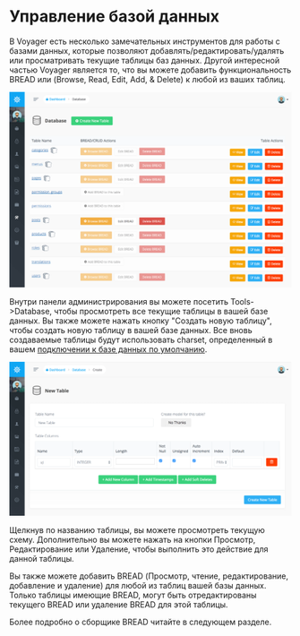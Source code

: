 # Управление базой данных

В Voyager есть несколько замечательных инструментов для работы с базами данных, которые позволяют добавлять/редактировать/удалять или просматривать текущие таблицы баз данных. Другой интересной частью Voyager является то, что вы можете добавить функциональность BREAD или \(Browse, Read, Edit, Add, & Delete\) к любой из ваших таблиц.

![](../.gitbook/assets/database-manager.png)

Внутри панели администрирования вы можете посетить Tools-&gt;Database, чтобы просмотреть все текущие таблицы в вашей базе данных. Вы также можете нажать кнопку "Создать новую таблицу", чтобы создать новую таблицу в вашей базе данных. Все вновь создаваемые таблицы будут использовать charset, определенный в вашем [подключении к базе данных по умолчанию](https://laravel.com/docs/database#configuration).

![](../.gitbook/assets/database_new_table.png)

Щелкнув по названию таблицы, вы можете просмотреть текущую схему. Дополнительно вы можете нажать на кнопки Просмотр, Редактирование или Удаление, чтобы выполнить это действие для данной таблицы.

Вы также можете добавить BREAD \(Просмотр, чтение, редактирование, добавление и удаление\) для любой из таблиц вашей базы данных. Только таблицы имеющие BREAD, могут быть отредактированы текущего BREAD или удаление BREAD для этой таблицы.

Более подробно о сборщике BREAD читайте в следующем разделе.

